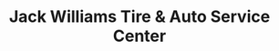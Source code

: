 ---
title: "Jack Williams Tire & Auto Service Center"
url: /shamokin/jack-williams-tire-und-auto-service-center/
shop: Reifen
---